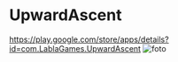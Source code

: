 # UpwardAscent
https://play.google.com/store/apps/details?id=com.LablaGames.UpwardAscent
![foto](https://github.com/KaleHamza/UpwardAscent/assets/71084430/1a737bc1-d8f0-4737-baea-cede27317e06)

